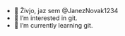 - 👋 Živjo, jaz sem @JanezNovak1234
- 👀 I’m interested in git.
- 🌱 I’m currently learning git.

<!---
JanezNovak1234/JanezNovak1234 is a ✨ special ✨ repository because its `README.md` (this file) appears on your GitHub profile.
You can click the Preview link to take a look at your changes.
--->
